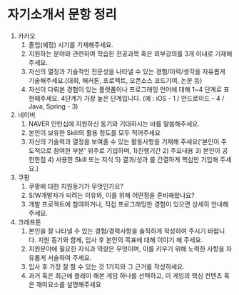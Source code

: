#  자기소개서 문항 정리
1. 카카오 
   1. 졸업(예정) 시기를 기재해주세요.
   2. 지원하는 분야와 관련하여 학습한 전공과목 혹은 외부강의를 3개 이내로 기재해주세요.
   3. 자신의 열정과 기술적인 전문성을 나타낼 수 있는 경험/이력/생각을 자유롭게 기술해주세요.(대회, 해커톤, 프로젝트, 오픈소스 코드기여, 논문 등)
   4. 자신이 다뤄본 경험이 있는 플랫폼이나 프로그래밍 언어에 대해 1~4 단계로 표현해주세요. 4단계가 가장 높은 단계입니다. (예 : iOS - 1 / 안드로이드 - 4 / Java, Spring - 3)
2. 네이버
   1. NAVER 인턴십에 지원하신 동기와 기대하시는 바를 말씀해주세요.
   2. 본인이 보유한 Skill의 활용 정도를 모두 적어주세요
   3. 자신의 기술력과 열정을 보여줄 수 있는 활동사항을 기재해 주세요('본인이 주도적으로 참여한 부분' 위주로 기입하며, 1)진행기간 2) 주요내용 3) 본인이 공헌한점 4) 사용한 Skill 또는 지식 5) 결과/성과 를 간결하게 핵심만 기입해 주세요.)
3. 쿠팡
   1. 쿠팡에 대한 지원동기가 무엇인가요?
   2. S/W개발자가 되려는 이유와, 이를 위해 어떤점을 준비해왔나요?
   3. 개발 프로젝트에 참여하거나, 직접 프로그래밍한 경험이 있으면 상세히 안내해주세요.
4. 크래프톤
   1. 본인을 잘 나타낼 수 있는 경험/경력사항을 솔직하게 작성하여 주시기 바랍니다. 지원 동기와 함께, 입사 후 본인의 목표에 대해 이야기 해 주세요.
   2. 지원분야에 필요한 지식과 역량은 무엇이며, 이를 키우기 위해 노력한 사항을 자유롭게 서술하여 주세요.
   3. 입사 후 가장 잘 할 수 있는 것 1가지와 그 근거를 작성하세요.
   4. 과거 혹은 최근에 플레이 해본 게임 하나를 선택하고, 이 게임의 핵심 컨텐츠 혹은 재미요소를 설명해주세요

